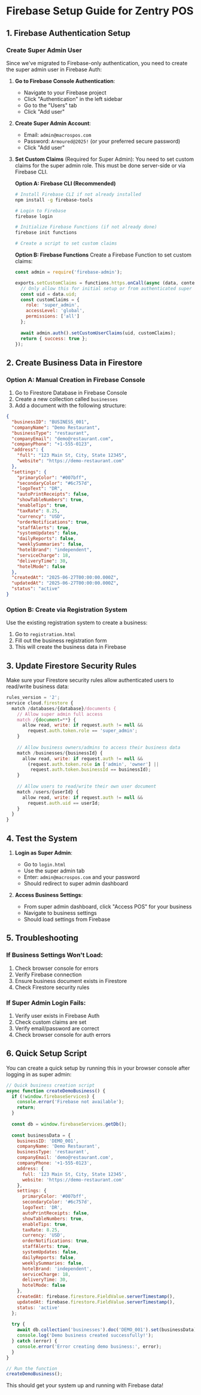 # Firebase Setup Guide for Zentry POS

## 1. Firebase Authentication Setup

### Create Super Admin User
Since we've migrated to Firebase-only authentication, you need to create the super admin user in Firebase Auth:

1. **Go to Firebase Console Authentication**:
   - Navigate to your Firebase project
   - Click "Authentication" in the left sidebar
   - Go to the "Users" tab
   - Click "Add user"

2. **Create Super Admin Account**:
   - Email: `admin@macrospos.com`
   - Password: `Armoured@2025!` (or your preferred secure password)
   - Click "Add user"

3. **Set Custom Claims** (Required for Super Admin):
   You need to set custom claims for the super admin role. This must be done server-side or via Firebase CLI.

   **Option A: Firebase CLI (Recommended)**
   ```bash
   # Install Firebase CLI if not already installed
   npm install -g firebase-tools
   
   # Login to Firebase
   firebase login
   
   # Initialize Firebase Functions (if not already done)
   firebase init functions
   
   # Create a script to set custom claims
   ```

   **Option B: Firebase Functions**
   Create a Firebase Function to set custom claims:
   ```javascript
   const admin = require('firebase-admin');
   
   exports.setCustomClaims = functions.https.onCall(async (data, context) => {
     // Only allow this for initial setup or from authenticated super admin
     const uid = data.uid;
     const customClaims = {
       role: 'super_admin',
       accessLevel: 'global',
       permissions: ['all']
     };
     
     await admin.auth().setCustomUserClaims(uid, customClaims);
     return { success: true };
   });
   ```

## 2. Create Business Data in Firestore

### Option A: Manual Creation in Firebase Console
1. Go to Firestore Database in Firebase Console
2. Create a new collection called `businesses`
3. Add a document with the following structure:

```json
{
  "businessID": "BUSINESS_001",
  "companyName": "Demo Restaurant",
  "businessType": "restaurant",
  "companyEmail": "demo@restaurant.com",
  "companyPhone": "+1-555-0123",
  "address": {
    "full": "123 Main St, City, State 12345",
    "website": "https://demo-restaurant.com"
  },
  "settings": {
    "primaryColor": "#007bff",
    "secondaryColor": "#6c757d",
    "logoText": "DR",
    "autoPrintReceipts": false,
    "showTableNumbers": true,
    "enableTips": true,
    "taxRate": 8.25,
    "currency": "USD",
    "orderNotifications": true,
    "staffAlerts": true,
    "systemUpdates": false,
    "dailyReports": false,
    "weeklySummaries": false,
    "hotelBrand": "independent",
    "serviceCharge": 18,
    "deliveryTime": 30,
    "hotelMode": false
  },
  "createdAt": "2025-06-27T00:00:00.000Z",
  "updatedAt": "2025-06-27T00:00:00.000Z",
  "status": "active"
}
```

### Option B: Create via Registration System
Use the existing registration system to create a business:
1. Go to `registration.html`
2. Fill out the business registration form
3. This will create the business data in Firebase

## 3. Update Firestore Security Rules

Make sure your Firestore security rules allow authenticated users to read/write business data:

```javascript
rules_version = '2';
service cloud.firestore {
  match /databases/{database}/documents {
    // Allow super admin full access
    match /{document=**} {
      allow read, write: if request.auth != null && 
        request.auth.token.role == 'super_admin';
    }
    
    // Allow business owners/admins to access their business data
    match /businesses/{businessId} {
      allow read, write: if request.auth != null && 
        (request.auth.token.role in ['admin', 'owner'] || 
         request.auth.token.businessId == businessId);
    }
    
    // Allow users to read/write their own user document
    match /users/{userId} {
      allow read, write: if request.auth != null && 
        request.auth.uid == userId;
    }
  }
}
```

## 4. Test the System

1. **Login as Super Admin**:
   - Go to `login.html`
   - Use the super admin tab
   - Enter: `admin@macrospos.com` and your password
   - Should redirect to super admin dashboard

2. **Access Business Settings**:
   - From super admin dashboard, click "Access POS" for your business
   - Navigate to business settings
   - Should load settings from Firebase

## 5. Troubleshooting

### If Business Settings Won't Load:
1. Check browser console for errors
2. Verify Firebase connection
3. Ensure business document exists in Firestore
4. Check Firestore security rules

### If Super Admin Login Fails:
1. Verify user exists in Firebase Auth
2. Check custom claims are set
3. Verify email/password are correct
4. Check browser console for auth errors

## 6. Quick Setup Script

You can create a quick setup by running this in your browser console after logging in as super admin:

```javascript
// Quick business creation script
async function createDemoBusiness() {
  if (!window.firebaseServices) {
    console.error('Firebase not available');
    return;
  }
  
  const db = window.firebaseServices.getDb();
  
  const businessData = {
    businessID: 'DEMO_001',
    companyName: 'Demo Restaurant',
    businessType: 'restaurant',
    companyEmail: 'demo@restaurant.com',
    companyPhone: '+1-555-0123',
    address: {
      full: '123 Main St, City, State 12345',
      website: 'https://demo-restaurant.com'
    },
    settings: {
      primaryColor: '#007bff',
      secondaryColor: '#6c757d',
      logoText: 'DR',
      autoPrintReceipts: false,
      showTableNumbers: true,
      enableTips: true,
      taxRate: 8.25,
      currency: 'USD',
      orderNotifications: true,
      staffAlerts: true,
      systemUpdates: false,
      dailyReports: false,
      weeklySummaries: false,
      hotelBrand: 'independent',
      serviceCharge: 18,
      deliveryTime: 30,
      hotelMode: false
    },
    createdAt: firebase.firestore.FieldValue.serverTimestamp(),
    updatedAt: firebase.firestore.FieldValue.serverTimestamp(),
    status: 'active'
  };
  
  try {
    await db.collection('businesses').doc('DEMO_001').set(businessData);
    console.log('Demo business created successfully!');
  } catch (error) {
    console.error('Error creating demo business:', error);
  }
}

// Run the function
createDemoBusiness();
```

This should get your system up and running with Firebase data!

